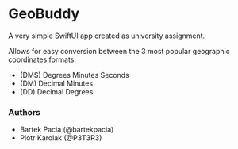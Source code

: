 # GeoBuddy

A very simple SwiftUI app created as university assignment.

Allows for easy conversion between the 3 most popular geographic coordinates
formats:

- (DMS) Degrees Minutes Seconds
- (DM) Decimal Minutes
- (DD) Decimal Degrees

### Authors

- Bartek Pacia (@bartekpacia)
- Piotr Karolak (@P3T3R3)

